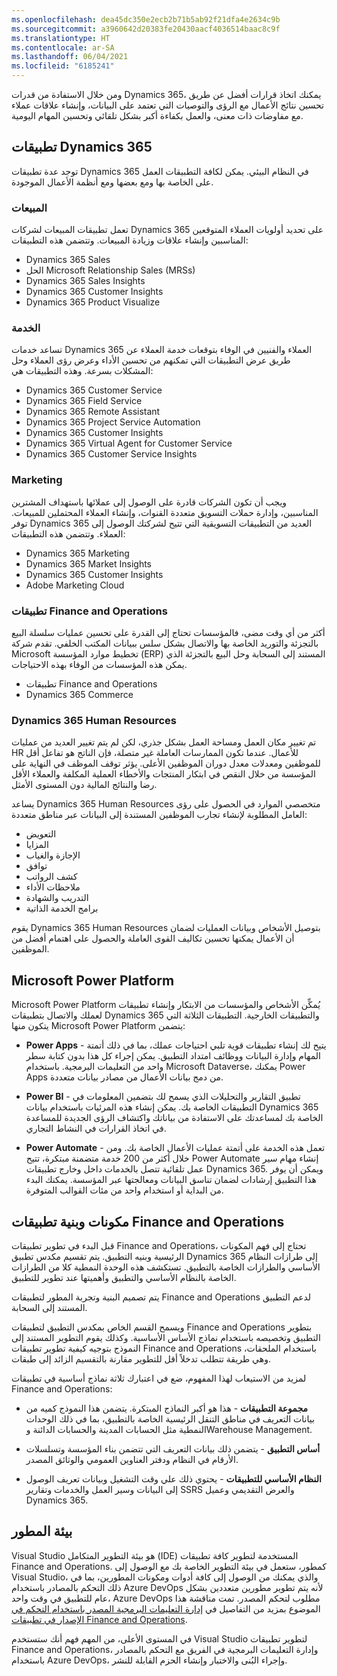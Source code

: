 ```yaml
---
ms.openlocfilehash: dea45dc350e2ecb2b71b5ab92f21dfa4e2634c9b
ms.sourcegitcommit: a3960642d20383fe20430aacf4036514baac8c9f
ms.translationtype: HT
ms.contentlocale: ar-SA
ms.lasthandoff: 06/04/2021
ms.locfileid: "6185241"
---
```

ومن خلال الاستفادة من قدرات Dynamics 365، يمكنك اتخاذ قرارات أفضل عن طريق تحسين نتائج الأعمال مع الرؤى والتوصيات التي تعتمد على البيانات، وإنشاء علاقات عملاء مع مفاوضات ذات معنى، والعمل بكفاءة أكبر بشكل تلقائي وتحسين المهام اليومية.

## <a name="dynamics-365-applications"></a>تطبيقات Dynamics 365

توجد عدة تطبيقات Dynamics 365 في النظام البيئي. يمكن لكافة التطبيقات العمل على الخاصة بها ومع بعضها ومع أنظمة الأعمال الموجودة.

 
### <a name="sales"></a>‏المبيعات

تعمل تطبيقات المبيعات لشركات Dynamics 365 على تحديد أولويات العملاء المتوقعين المناسبين وإنشاء علاقات وزيادة المبيعات. وتتضمن هذه التطبيقات:

-   Dynamics 365 Sales
-   الحل Microsoft Relationship Sales (MRSs)
-   Dynamics 365 Sales Insights
-   Dynamics 365 Customer Insights
-   Dynamics 365 Product Visualize

### <a name="service"></a>الخدمة

تساعد خدمات Dynamics 365 العملاء والفنيين في الوفاء بتوقعات خدمة العملاء عن طريق عرض التطبيقات التي تمكنهم من تحسين الأداء وعرض رؤى العملاء وحل المشكلات بسرعة. وهذه التطبيقات هي:

-   Dynamics 365 Customer Service
-   Dynamics 365 Field Service
-   Dynamics 365 Remote Assistant
-   Dynamics 365 Project Service Automation
-   Dynamics 365 Customer Insights
-   Dynamics 365 Virtual Agent for Customer Service
-   Dynamics 365 Customer Service Insights

### <a name="marketing"></a>Marketing

ويجب أن تكون الشركات قادرة على الوصول إلى عملائها باستهداف المشترين المناسبين، وإدارة حملات التسويق متعددة القنوات، وإنشاء العملاء المحتملين للمبيعات. توفر Dynamics 365 العديد من التطبيقات التسويقية التي تتيح لشركتك الوصول إلى العملاء. وتتضمن هذه التطبيقات:

-   Dynamics 365 Marketing
-   Dynamics 365 Market Insights
-   Dynamics 365 Customer Insights
-   Adobe Marketing Cloud

### <a name="finance-and-operations-apps"></a>تطبيقات Finance and Operations

أكثر من أي وقت مضى، فالمؤسسات تحتاج إلى القدرة على تحسين عمليات سلسلة البيع بالتجزئة والتوريد الخاصة بها والاتصال بشكل سلس ببيانات المكتب الخلفي. تقدم شركة Microsoft تخطيط موارد المؤسسة (ERP) المستند إلى السحابة وحل البيع بالتجزئة الذي يمكن هذه المؤسسات من الوفاء بهذه الاحتياجات.

-   تطبيقات Finance and Operations
-   Dynamics 365 Commerce

### <a name="dynamics-365-human-resources"></a>Dynamics 365 Human Resources

تم تغيير مكان العمل ومساحة العمل بشكل جذري، لكن لم يتم تغيير العديد من عمليات HR للأعمال. عندما تكون الممارسات العاملة غير متصلة، فإن الناتج هو تفاعل أقل للموظفين ومعدلات معدل دوران الموظفين الأعلى. يؤثر توقف الموظف في النهاية على المؤسسة من خلال النقص في ابتكار المنتجات والأخطاء العملية المكلفة والعملاء الأقل رضا والنتائج المالية دون المستوى الأمثل.

يساعد Dynamics 365 Human Resources متخصصي الموارد في الحصول على رؤى العامل المطلوبة لإنشاء تجارب الموظفين المستندة إلى البيانات عبر مناطق متعددة:

- التعويض
- المزايا
- الإجازة والغياب
- توافق
- كشف الرواتب
- ملاحظات الأداء
- التدريب والشهادة
- برامج الخدمة الذاتية

يقوم Dynamics 365 Human Resources بتوصيل الأشخاص وبيانات العمليات لضمان أن الأعمال يمكنها تحسين تكاليف القوى العاملة والحصول على اهتمام أفضل من الموظفين.

## <a name="microsoft-power-platform"></a>Microsoft Power Platform


Microsoft Power Platform يُمكِّن الأشخاص والمؤسسات من الابتكار وإنشاء تطبيقات لعملك والاتصال بتطبيقات Dynamics 365 والتطبيقات الخارجية. التطبيقات الثلاثة التي يتكون منها Microsoft Power Platform يتضمن:

-   **Power Apps** - يتيح لك إنشاء تطبيقات قوية تلبي احتياجات عملك، بما في ذلك أتمتة المهام وإدارة البيانات ووظائف امتداد التطبيق. يمكن إجراء كل هذا بدون كتابة سطر واحد من التعليمات البرمجية. باستخدام Microsoft Dataverse، يمكنك Power Apps من دمج بيانات الأعمال من مصادر بيانات متعددة.

-   **Power BI** - تطبيق التقارير والتحليلات الذي يسمح لك بتضمين المعلومات في التطبيقات الخاصة بك. يمكن إنشاء هذه المرئيات باستخدام بيانات Dynamics 365 الخاصة بك لمساعدتك على الاستفادة من بياناتك واكتشاف الرؤى الجديدة للمساعدة في اتخاذ القرارات في النشاط التجاري.

-   **Power Automate** - تعمل هذه الخدمة على أتمتة عمليات الأعمال الخاصة بك. ومن خلال أكثر من 200 خدمة متضمنة مبتكرة، تتيح Power Automate إنشاء مهام سير عمل تلقائية تتصل بالخدمات داخل وخارج تطبيقات Dynamics 365. ويمكن أن يوفر هذا التطبيق إرشادات لضمان تناسق البيانات ومعالجتها عبر المؤسسة. يمكنك البدء من البداية أو استخدام واحد من مئات القوالب المتوفرة.

## <a name="components-and-architecture-of-finance-and-operations-apps"></a>مكونات وبنية تطبيقات Finance and Operations


قبل البدء في تطوير تطبيقات Finance and Operations، تحتاج إلى فهم المكونات الرئيسية وبنيه التطبيق.
يتم تقسيم مكدس تطبيق Dynamics 365 إلى طرازات النظام الأساسي والطرازات الخاصة بالتطبيق. تستكشف هذه الوحدة النمطية كلا من الطرازات الخاصة بالنظام الأساسي والتطبيق وأهميتها عند تطوير للتطبيق.

يتم تصميم البنية وتجربة المطور لتطبيقات Finance and Operations لدعم التطبيق المستند إلى السحابة.

ويسمح القسم الخاص بمكدس التطبيق لتطبيقات Finance and Operations بتطوير التطبيق وتخصيصه باستخدام نماذج الأساس الأساسية. وكذلك يقوم التطوير المستند إلى النموذج بتوجيه كيفية تطوير تطبيقات Finance and Operations باستخدام الملحقات، وهي طريقة تتطلب تدخلاً أقل للتطوير مقارنة بالتقسيم الزائد إلى طبقات. 

لمزيد من الاستيعاب لهذا المفهوم، ضع في اعتبارك ثلاثة نماذج أساسية في تطبيقات Finance and Operations:

-   **مجموعة التطبيقات** - هذا هو أكبر النماذج المبتكرة. يتضمن هذا النموذج كميه من بيانات التعريف في مناطق التنقل الرئيسية الخاصة بالتطبيق، بما في ذلك الوحدات النمطية مثل الحسابات المدينة والحسابات الدائنة وWarehouse Management.

-   **أساس التطبيق** - يتضمن ذلك بيانات التعريف التي تتضمن بناء المؤسسة وتسلسلات الأرقام في النظام ودفتر العناوين العمومي والوثائق المصدر.

-   **النظام الأساسي للتطبيقات** - يحتوي ذلك علي وقت التشغيل وبيانات تعريف الوصول إلى البيانات وسير العمل والخدمات وتقارير SSRS والعرض التقديمي وعميل Dynamics 365.

## <a name="developer-environment"></a>بيئة المطور

Visual Studio هو بيئة التطوير المتكامل (IDE) المستخدمة لتطوير كافة تطبيقات Finance and Operations. كمطور، ستعمل في بيئة التطوير الخاصة بك مع الوصول إلى Visual Studio، والذي يمكنك من الوصول إلى كافة أدوات ومكونات المطورين، بما في ذلك التحكم بالمصادر باستخدام Azure DevOps لأنه يتم تطوير مطورين متعددين بشكل عام للتطبيق في وقت واحد، Azure DevOps مطلوب لتحكم المصدر. تمت مناقشة هذا الموضوع بمزيد من التفاصيل في [إدارة التعليمات البرمجية المصدر باستخدام التحكم في الإصدار في تطبيقات Finance and Operations](https://docs.microsoft.com/learn/modules/manage-source-code-version-control-finance-operations/?azure-portal=true).

في المستوى الأعلى، من المهم فهم أنك ستستخدم Visual Studio لتطوير تطبيقات Finance and Operations، وإدارة التعليمات البرمجية في الفريق مع التحكم بالمصادر باستخدام Azure DevOps، وإجراء البُنى والاختبار وإنشاء الحزم القابلة للنشر.
